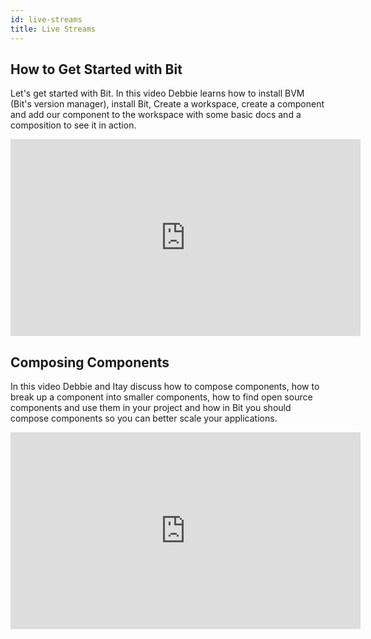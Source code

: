 ```yaml
--- 
id: live-streams
title: Live Streams
---
```


## How to Get Started with Bit

Let's get started with Bit. In this video Debbie learns how to install BVM (Bit's version manager), install Bit, Create a workspace, create a component and add our component to the workspace with some basic docs and a composition to see it in action.

<iframe width="560" height="315" src="https://www.youtube.com/embed/HaKIzYHastU" title="YouTube video player" frameborder="0" allow="accelerometer; autoplay; clipboard-write; encrypted-media; gyroscope; picture-in-picture" allowfullscreen></iframe>

## Composing Components

In this video Debbie and Itay discuss how to compose components, how to break up a component into smaller components, how to find open source components and use them in your project and how in Bit you should compose components so you can better scale your applications.

<iframe width="560" height="315" src="https://www.youtube.com/embed/1ovrSrUiXXg" title="YouTube video player" frameborder="0" allow="accelerometer; autoplay; clipboard-write; encrypted-media; gyroscope; picture-in-picture" allowfullscreen></iframe>

